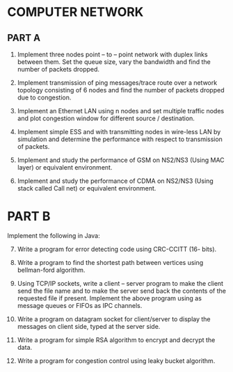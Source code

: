 # COMPUTER NETWORK
## PART A

1. Implement three nodes point – to – point network with duplex links between them. Set the queue size, vary the bandwidth and find the number of packets dropped.

2. Implement transmission of ping messages/trace route over a network topology consisting of 6 nodes and find the number of packets dropped due to congestion.

3. Implement an Ethernet LAN using n nodes and set multiple traffic nodes and plot congestion window for different source / destination.

4. Implement simple ESS and with transmitting nodes in wire-less LAN by simulation and determine the performance with respect to transmission of packets.

5. Implement and study the performance of GSM on NS2/NS3 (Using MAC layer) or equivalent environment.

6. Implement and study the performance of CDMA on NS2/NS3 (Using stack called Call net) or equivalent environment.
# PART B

Implement the following in Java:

7. Write a program for error detecting code using CRC-CCITT (16- bits).

8. Write a program to find the shortest path between vertices using bellman-ford algorithm.

9. Using TCP/IP sockets, write a client – server program to make the client send the file name and to make the server send back the contents of the requested file if present. Implement the above program using as message queues or FIFOs as IPC channels.

10. Write a program on datagram socket for client/server to display the messages on client side, typed at the server side.

11. Write a program for simple RSA algorithm to encrypt and decrypt the data.

12. Write a program for congestion control using leaky bucket algorithm.
